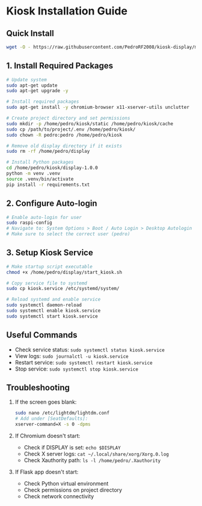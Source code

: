 # Kiosk Installation Guide

## Quick Install
```bash
wget -O - https://raw.githubusercontent.com/PedroRF2008/kiosk-display/main/install.sh | sudo bash
```

## 1. Install Required Packages
```bash
# Update system
sudo apt-get update
sudo apt-get upgrade -y

# Install required packages
sudo apt-get install -y chromium-browser x11-xserver-utils unclutter

# Create project directory and set permissions
sudo mkdir -p /home/pedro/kiosk/static /home/pedro/kiosk/cache
sudo cp /path/to/project/.env /home/pedro/kiosk/
sudo chown -R pedro:pedro /home/pedro/kiosk

# Remove old display directory if it exists
sudo rm -rf /home/pedro/display

# Install Python packages
cd /home/pedro/kiosk/display-1.0.0
python -m venv .venv
source .venv/bin/activate
pip install -r requirements.txt
```

## 2. Configure Auto-login
```bash
# Enable auto-login for user
sudo raspi-config
# Navigate to: System Options > Boot / Auto Login > Desktop Autologin
# Make sure to select the correct user (pedro)
```

## 3. Setup Kiosk Service
```bash
# Make startup script executable
chmod +x /home/pedro/display/start_kiosk.sh

# Copy service file to systemd
sudo cp kiosk.service /etc/systemd/system/

# Reload systemd and enable service
sudo systemctl daemon-reload
sudo systemctl enable kiosk.service
sudo systemctl start kiosk.service
```

## Useful Commands
- Check service status: `sudo systemctl status kiosk.service`
- View logs: `sudo journalctl -u kiosk.service`
- Restart service: `sudo systemctl restart kiosk.service`
- Stop service: `sudo systemctl stop kiosk.service`

## Troubleshooting
1. If the screen goes blank:
   ```bash
   sudo nano /etc/lightdm/lightdm.conf
   # Add under [SeatDefaults]:
   xserver-command=X -s 0 -dpms
   ```

2. If Chromium doesn't start:
   - Check if DISPLAY is set: `echo $DISPLAY`
   - Check X server logs: `cat ~/.local/share/xorg/Xorg.0.log`
   - Check Xauthority path: `ls -l /home/pedro/.Xauthority`

3. If Flask app doesn't start:
   - Check Python virtual environment
   - Check permissions on project directory
   - Check network connectivity 